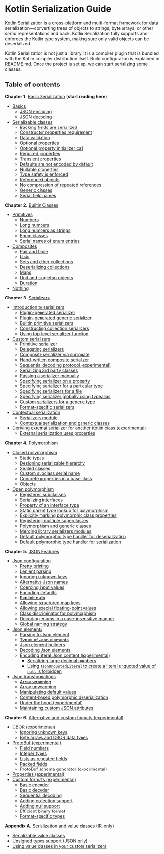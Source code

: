 # Kotlin Serialization Guide

Kotlin Serialization is a cross-platform and multi-format framework for data serialization&mdash;converting 
trees of objects to strings, byte arrays, or other _serial_ representations and back.
Kotlin Serialization fully supports and enforces the Kotlin type system, making sure only valid 
objects can be deserialized. 
 
Kotlin Serialization is not just a library. It is a compiler plugin that is bundled with the Kotlin
compiler distribution itself. Build configuration is explained in [README.md](../README.md#setup). 
Once the project is set up, we can start serializing some classes.  

## Table of contents

**Chapter 1.** [Basic Serialization](basic-serialization.md) (**start reading here**)
<!--- TOC_REF basic-serialization.md -->
* <a name='basics'></a>[Basics](basic-serialization.md#basics)
  * <a name='json-encoding'></a>[JSON encoding](basic-serialization.md#json-encoding)
  * <a name='json-decoding'></a>[JSON decoding](basic-serialization.md#json-decoding)
* <a name='serializable-classes'></a>[Serializable classes](basic-serialization.md#serializable-classes)
  * <a name='backing-fields-are-serialized'></a>[Backing fields are serialized](basic-serialization.md#backing-fields-are-serialized)
  * <a name='constructor-properties-requirement'></a>[Constructor properties requirement](basic-serialization.md#constructor-properties-requirement)
  * <a name='data-validation'></a>[Data validation](basic-serialization.md#data-validation)
  * <a name='optional-properties'></a>[Optional properties](basic-serialization.md#optional-properties)
  * <a name='optional-property-initializer-call'></a>[Optional property initializer call](basic-serialization.md#optional-property-initializer-call)
  * <a name='required-properties'></a>[Required properties](basic-serialization.md#required-properties)
  * <a name='transient-properties'></a>[Transient properties](basic-serialization.md#transient-properties)
  * <a name='defaults-are-not-encoded-by-default'></a>[Defaults are not encoded by default](basic-serialization.md#defaults-are-not-encoded-by-default)
  * <a name='nullable-properties'></a>[Nullable properties](basic-serialization.md#nullable-properties)
  * <a name='type-safety-is-enforced'></a>[Type safety is enforced](basic-serialization.md#type-safety-is-enforced)
  * <a name='referenced-objects'></a>[Referenced objects](basic-serialization.md#referenced-objects)
  * <a name='no-compression-of-repeated-references'></a>[No compression of repeated references](basic-serialization.md#no-compression-of-repeated-references)
  * <a name='generic-classes'></a>[Generic classes](basic-serialization.md#generic-classes)
  * <a name='serial-field-names'></a>[Serial field names](basic-serialization.md#serial-field-names)
<!--- END -->

**Chapter 2.** [Builtin Classes](builtin-classes.md)

<!--- TOC_REF builtin-classes.md -->
* <a name='primitives'></a>[Primitives](builtin-classes.md#primitives)
  * <a name='numbers'></a>[Numbers](builtin-classes.md#numbers)
  * <a name='long-numbers'></a>[Long numbers](builtin-classes.md#long-numbers)
  * <a name='long-numbers-as-strings'></a>[Long numbers as strings](builtin-classes.md#long-numbers-as-strings)
  * <a name='enum-classes'></a>[Enum classes](builtin-classes.md#enum-classes)
  * <a name='serial-names-of-enum-entries'></a>[Serial names of enum entries](builtin-classes.md#serial-names-of-enum-entries)
* <a name='composites'></a>[Composites](builtin-classes.md#composites)
  * <a name='pair-and-triple'></a>[Pair and triple](builtin-classes.md#pair-and-triple)
  * <a name='lists'></a>[Lists](builtin-classes.md#lists)
  * <a name='sets-and-other-collections'></a>[Sets and other collections](builtin-classes.md#sets-and-other-collections)
  * <a name='deserializing-collections'></a>[Deserializing collections](builtin-classes.md#deserializing-collections)
  * <a name='maps'></a>[Maps](builtin-classes.md#maps)
  * <a name='unit-and-singleton-objects'></a>[Unit and singleton objects](builtin-classes.md#unit-and-singleton-objects)
  * <a name='duration'></a>[Duration](builtin-classes.md#duration)
* <a name='nothing'></a>[Nothing](builtin-classes.md#nothing)
<!--- END -->

**Chapter 3.** [Serializers](serializers.md)

<!--- TOC_REF serializers.md -->
* <a name='introduction-to-serializers'></a>[Introduction to serializers](serializers.md#introduction-to-serializers)
  * <a name='plugin-generated-serializer'></a>[Plugin-generated serializer](serializers.md#plugin-generated-serializer)
  * <a name='plugin-generated-generic-serializer'></a>[Plugin-generated generic serializer](serializers.md#plugin-generated-generic-serializer)
  * <a name='builtin-primitive-serializers'></a>[Builtin primitive serializers](serializers.md#builtin-primitive-serializers)
  * <a name='constructing-collection-serializers'></a>[Constructing collection serializers](serializers.md#constructing-collection-serializers)
  * <a name='using-top-level-serializer-function'></a>[Using top-level serializer function](serializers.md#using-top-level-serializer-function)
* <a name='custom-serializers'></a>[Custom serializers](serializers.md#custom-serializers)
  * <a name='primitive-serializer'></a>[Primitive serializer](serializers.md#primitive-serializer)
  * <a name='delegating-serializers'></a>[Delegating serializers](serializers.md#delegating-serializers)
  * <a name='composite-serializer-via-surrogate'></a>[Composite serializer via surrogate](serializers.md#composite-serializer-via-surrogate)
  * <a name='hand-written-composite-serializer'></a>[Hand-written composite serializer](serializers.md#hand-written-composite-serializer)
  * <a name='sequential-decoding-protocol-experimental'></a>[Sequential decoding protocol (experimental)](serializers.md#sequential-decoding-protocol-experimental)
  * <a name='serializing-3rd-party-classes'></a>[Serializing 3rd party classes](serializers.md#serializing-3rd-party-classes)
  * <a name='passing-a-serializer-manually'></a>[Passing a serializer manually](serializers.md#passing-a-serializer-manually)
  * <a name='specifying-serializer-on-a-property'></a>[Specifying serializer on a property](serializers.md#specifying-serializer-on-a-property)
  * <a name='specifying-serializer-for-a-particular-type'></a>[Specifying serializer for a particular type](serializers.md#specifying-serializer-for-a-particular-type)
  * <a name='specifying-serializers-for-a-file'></a>[Specifying serializers for a file](serializers.md#specifying-serializers-for-a-file)
  * <a name='specifying-serializer-globally-using-typealias'></a>[Specifying serializer globally using typealias](serializers.md#specifying-serializer-globally-using-typealias)
  * <a name='custom-serializers-for-a-generic-type'></a>[Custom serializers for a generic type](serializers.md#custom-serializers-for-a-generic-type)
  * <a name='format-specific-serializers'></a>[Format-specific serializers](serializers.md#format-specific-serializers)
* <a name='contextual-serialization'></a>[Contextual serialization](serializers.md#contextual-serialization)
  * <a name='serializers-module'></a>[Serializers module](serializers.md#serializers-module)
  * <a name='contextual-serialization-and-generic-classes'></a>[Contextual serialization and generic classes](serializers.md#contextual-serialization-and-generic-classes)
* <a name='deriving-external-serializer-for-another-kotlin-class-experimental'></a>[Deriving external serializer for another Kotlin class (experimental)](serializers.md#deriving-external-serializer-for-another-kotlin-class-experimental)
  * <a name='external-serialization-uses-properties'></a>[External serialization uses properties](serializers.md#external-serialization-uses-properties)
<!--- END -->

**Chapter 4.** [Polymorphism](polymorphism.md)

<!--- TOC_REF polymorphism.md -->
* <a name='closed-polymorphism'></a>[Closed polymorphism](polymorphism.md#closed-polymorphism)
  * <a name='static-types'></a>[Static types](polymorphism.md#static-types)
  * <a name='designing-serializable-hierarchy'></a>[Designing serializable hierarchy](polymorphism.md#designing-serializable-hierarchy)
  * <a name='sealed-classes'></a>[Sealed classes](polymorphism.md#sealed-classes)
  * <a name='custom-subclass-serial-name'></a>[Custom subclass serial name](polymorphism.md#custom-subclass-serial-name)
  * <a name='concrete-properties-in-a-base-class'></a>[Concrete properties in a base class](polymorphism.md#concrete-properties-in-a-base-class)
  * <a name='objects'></a>[Objects](polymorphism.md#objects)
* <a name='open-polymorphism'></a>[Open polymorphism](polymorphism.md#open-polymorphism)
  * <a name='registered-subclasses'></a>[Registered subclasses](polymorphism.md#registered-subclasses)
  * <a name='serializing-interfaces'></a>[Serializing interfaces](polymorphism.md#serializing-interfaces)
  * <a name='property-of-an-interface-type'></a>[Property of an interface type](polymorphism.md#property-of-an-interface-type)
  * <a name='static-parent-type-lookup-for-polymorphism'></a>[Static parent type lookup for polymorphism](polymorphism.md#static-parent-type-lookup-for-polymorphism)
  * <a name='explicitly-marking-polymorphic-class-properties'></a>[Explicitly marking polymorphic class properties](polymorphism.md#explicitly-marking-polymorphic-class-properties)
  * <a name='registering-multiple-superclasses'></a>[Registering multiple superclasses](polymorphism.md#registering-multiple-superclasses)
  * <a name='polymorphism-and-generic-classes'></a>[Polymorphism and generic classes](polymorphism.md#polymorphism-and-generic-classes)
  * <a name='merging-library-serializers-modules'></a>[Merging library serializers modules](polymorphism.md#merging-library-serializers-modules)
  * <a name='default-polymorphic-type-handler-for-deserialization'></a>[Default polymorphic type handler for deserialization](polymorphism.md#default-polymorphic-type-handler-for-deserialization)
  * <a name='default-polymorphic-type-handler-for-serialization'></a>[Default polymorphic type handler for serialization](polymorphism.md#default-polymorphic-type-handler-for-serialization)
<!--- END -->

**Chapter 5.** [JSON Features](json.md)

<!--- TOC_REF json.md -->
* <a name='json-configuration'></a>[Json configuration](json.md#json-configuration)
  * <a name='pretty-printing'></a>[Pretty printing](json.md#pretty-printing)
  * <a name='lenient-parsing'></a>[Lenient parsing](json.md#lenient-parsing)
  * <a name='ignoring-unknown-keys'></a>[Ignoring unknown keys](json.md#ignoring-unknown-keys)
  * <a name='alternative-json-names'></a>[Alternative Json names](json.md#alternative-json-names)
  * <a name='coercing-input-values'></a>[Coercing input values](json.md#coercing-input-values)
  * <a name='encoding-defaults'></a>[Encoding defaults](json.md#encoding-defaults)
  * <a name='explicit-nulls'></a>[Explicit nulls](json.md#explicit-nulls)
  * <a name='allowing-structured-map-keys'></a>[Allowing structured map keys](json.md#allowing-structured-map-keys)
  * <a name='allowing-special-floating-point-values'></a>[Allowing special floating-point values](json.md#allowing-special-floating-point-values)
  * <a name='class-discriminator-for-polymorphism'></a>[Class discriminator for polymorphism](json.md#class-discriminator-for-polymorphism)
  * <a name='decoding-enums-in-a-case-insensitive-manner'></a>[Decoding enums in a case-insensitive manner](json.md#decoding-enums-in-a-case-insensitive-manner)
  * <a name='global-naming-strategy'></a>[Global naming strategy](json.md#global-naming-strategy)
* <a name='json-elements'></a>[Json elements](json.md#json-elements)
  * <a name='parsing-to-json-element'></a>[Parsing to Json element](json.md#parsing-to-json-element)
  * <a name='types-of-json-elements'></a>[Types of Json elements](json.md#types-of-json-elements)
  * <a name='json-element-builders'></a>[Json element builders](json.md#json-element-builders)
  * <a name='decoding-json-elements'></a>[Decoding Json elements](json.md#decoding-json-elements)
  * <a name='encoding-literal-json-content-experimental'></a>[Encoding literal Json content (experimental)](json.md#encoding-literal-json-content-experimental)
    * <a name='serializing-large-decimal-numbers'></a>[Serializing large decimal numbers](json.md#serializing-large-decimal-numbers)
    * <a name='using-jsonunquotedliteral-to-create-a-literal-unquoted-value-of-null-is-forbidden'></a>[Using `JsonUnquotedLiteral` to create a literal unquoted value of `null` is forbidden](json.md#using-jsonunquotedliteral-to-create-a-literal-unquoted-value-of-null-is-forbidden)
* <a name='json-transformations'></a>[Json transformations](json.md#json-transformations)
  * <a name='array-wrapping'></a>[Array wrapping](json.md#array-wrapping)
  * <a name='array-unwrapping'></a>[Array unwrapping](json.md#array-unwrapping)
  * <a name='manipulating-default-values'></a>[Manipulating default values](json.md#manipulating-default-values)
  * <a name='content-based-polymorphic-deserialization'></a>[Content-based polymorphic deserialization](json.md#content-based-polymorphic-deserialization)
  * <a name='under-the-hood-experimental'></a>[Under the hood (experimental)](json.md#under-the-hood-experimental)
  * <a name='maintaining-custom-json-attributes'></a>[Maintaining custom JSON attributes](json.md#maintaining-custom-json-attributes)
<!--- END -->

**Chapter 6.** [Alternative and custom formats (experimental)](formats.md)

<!--- TOC_REF formats.md -->
* <a name='cbor-experimental'></a>[CBOR (experimental)](formats.md#cbor-experimental)
  * <a name='ignoring-unknown-keys'></a>[Ignoring unknown keys](formats.md#ignoring-unknown-keys)
  * <a name='byte-arrays-and-cbor-data-types'></a>[Byte arrays and CBOR data types](formats.md#byte-arrays-and-cbor-data-types)
* <a name='protobuf-experimental'></a>[ProtoBuf (experimental)](formats.md#protobuf-experimental)
  * <a name='field-numbers'></a>[Field numbers](formats.md#field-numbers)
  * <a name='integer-types'></a>[Integer types](formats.md#integer-types)
  * <a name='lists-as-repeated-fields'></a>[Lists as repeated fields](formats.md#lists-as-repeated-fields)
  * <a name='packed-fields'></a>[Packed fields](formats.md#packed-fields)
  * <a name='protobuf-schema-generator-experimental'></a>[ProtoBuf schema generator (experimental)](formats.md#protobuf-schema-generator-experimental)
* <a name='properties-experimental'></a>[Properties (experimental)](formats.md#properties-experimental)
* <a name='custom-formats-experimental'></a>[Custom formats (experimental)](formats.md#custom-formats-experimental)
  * <a name='basic-encoder'></a>[Basic encoder](formats.md#basic-encoder)
  * <a name='basic-decoder'></a>[Basic decoder](formats.md#basic-decoder)
  * <a name='sequential-decoding'></a>[Sequential decoding](formats.md#sequential-decoding)
  * <a name='adding-collection-support'></a>[Adding collection support](formats.md#adding-collection-support)
  * <a name='adding-null-support'></a>[Adding null support](formats.md#adding-null-support)
  * <a name='efficient-binary-format'></a>[Efficient binary format](formats.md#efficient-binary-format)
  * <a name='format-specific-types'></a>[Format-specific types](formats.md#format-specific-types)
<!--- END -->

**Appendix A.** [Serialization and value classes (IR-only)](value-classes.md)

<!--- TOC_REF value-classes.md -->
* <a name='serializable-value-classes'></a>[Serializable value classes](value-classes.md#serializable-value-classes)
* <a name='unsigned-types-support-json-only'></a>[Unsigned types support (JSON only)](value-classes.md#unsigned-types-support-json-only)
* <a name='using-value-classes-in-your-custom-serializers'></a>[Using value classes in your custom serializers](value-classes.md#using-value-classes-in-your-custom-serializers)
<!--- END -->
